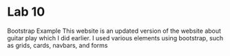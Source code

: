 # Lab 10
 Bootstrap Example
 This website is an updated version of the website about guitar play which I did earlier. 
 I used various elements using bootstrap, such as grids, cards, navbars, and forms